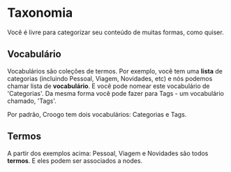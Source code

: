 # Taxonomia

Você é livre para categorizar seu conteúdo de muitas formas, como quiser.

## Vocabulário

Vocabulários são coleções de termos. Por exemplo, você tem uma **lista** de categorias (incluindo Pessoal, Viagem, Novidades, etc) e nós podemos chamar lista de **vocabulário**. E você pode nomear este vocabulário de 'Categorias'. Da mesma forma você pode fazer para Tags - um vocabulário chamado, 'Tags'.

Por padrão, Croogo tem dois vocabulários: Categorias e Tags.

## Termos

A partir dos exemplos acima: Pessoal, Viagem e Novidades são todos **termos**. E eles podem ser associados a nodes.